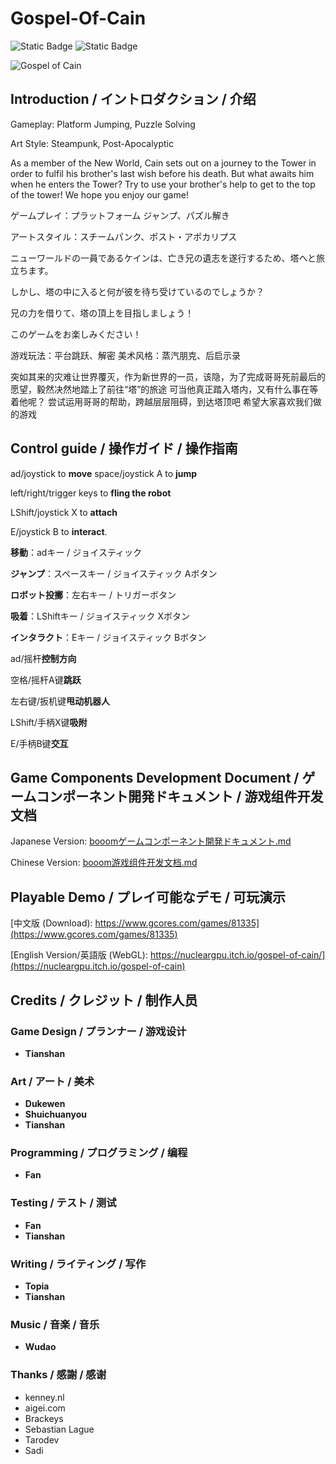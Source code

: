 # Gospel-Of-Cain

![Static Badge](https://img.shields.io/badge/Booom_Page-Gospel_of_Cain-orange?link=https%3A%2F%2Fwww.gcores.com%2Fgames%2F81335)
![Static Badge](https://img.shields.io/badge/itch.io-Play_Now-green?link=https%3A%2F%2Fnucleargpu.itch.io%2Fgospel-of-cain)


![Gospel of Cain](https://image.gcores.com/aeadefab-dc75-4512-9647-21cd41917d43.png?x-oss-process=image/quality,q_90/format,webp)

## Introduction / イントロダクション / 介绍

Gameplay: Platform Jumping, Puzzle Solving

Art Style: Steampunk, Post-Apocalyptic

As a member of the New World, Cain sets out on a journey to the Tower in order to fulfil his brother's last wish before his death.
But what awaits him when he enters the Tower?
Try to use your brother's help to get to the top of the tower!
We hope you enjoy our game!

ゲームプレイ：プラットフォーム ジャンプ、パズル解き

アートスタイル：スチームパンク、ポスト・アポカリプス

ニューワールドの一員であるケインは、亡き兄の遺志を遂行するため、塔へと旅立ちます。

しかし、塔の中に入ると何が彼を待ち受けているのでしょうか？

兄の力を借りて、塔の頂上を目指しましょう！

このゲームをお楽しみください！

游戏玩法：平台跳跃、解密
美术风格：蒸汽朋克、后启示录

突如其来的灾难让世界覆灭，作为新世界的一员，该隐，为了完成哥哥死前最后的愿望，毅然决然地踏上了前往“塔”的旅途
可当他真正踏入塔内，又有什么事在等着他呢？
尝试运用哥哥的帮助，跨越层层阻碍，到达塔顶吧
希望大家喜欢我们做的游戏

## Control guide / 操作ガイド / 操作指南

ad/joystick to **move**
space/joystick A to **jump**

left/right/trigger keys to **fling the robot**

LShift/joystick X to **attach**

E/joystick B to **interact**.

**移動**：adキー / ジョイスティック

**ジャンプ**：スペースキー / ジョイスティック Aボタン

**ロボット投擲**：左右キー / トリガーボタン

**吸着**：LShiftキー / ジョイスティック Xボタン

**インタラクト**：Eキー / ジョイスティック Bボタン

ad/摇杆**控制方向**

空格/摇杆A键**跳跃**

左右键/扳机键**甩动机器人**

LShift/手柄X键**吸附**

E/手柄B键**交互**

## Game Components Development Document / ゲームコンポーネント開発ドキュメント / 游戏组件开发文档

Japanese Version: [booomゲームコンポーネント開発ドキュメント.md](documents/booomゲームコンポーネント開発ドキュメント.md)

Chinese Version: [booom游戏组件开发文档.md](documents/booom游戏组件开发文档.md)


## Playable Demo / プレイ可能なデモ / 可玩演示

[中文版 (Download): https://www.gcores.com/games/81335](https://www.gcores.com/games/81335)

[English Version/英語版 (WebGL): https://nucleargpu.itch.io/gospel-of-cain/](https://nucleargpu.itch.io/gospel-of-cain)

## Credits / クレジット / 制作人员

### Game Design / プランナー / 游戏设计

- **Tianshan**

### Art / アート / 美术

- **Dukewen**
- **Shuichuanyou**
- **Tianshan**

### Programming / プログラミング / 编程

- **Fan**

### Testing / テスト / 测试

- **Fan**
- **Tianshan**

### Writing / ライティング / 写作

- **Topia**
- **Tianshan**

### Music / 音楽 / 音乐

- **Wudao**

### Thanks / 感謝 / 感谢

- kenney.nl
- aigei.com
- Brackeys
- Sebastian Lague
- Tarodev
- Sadi